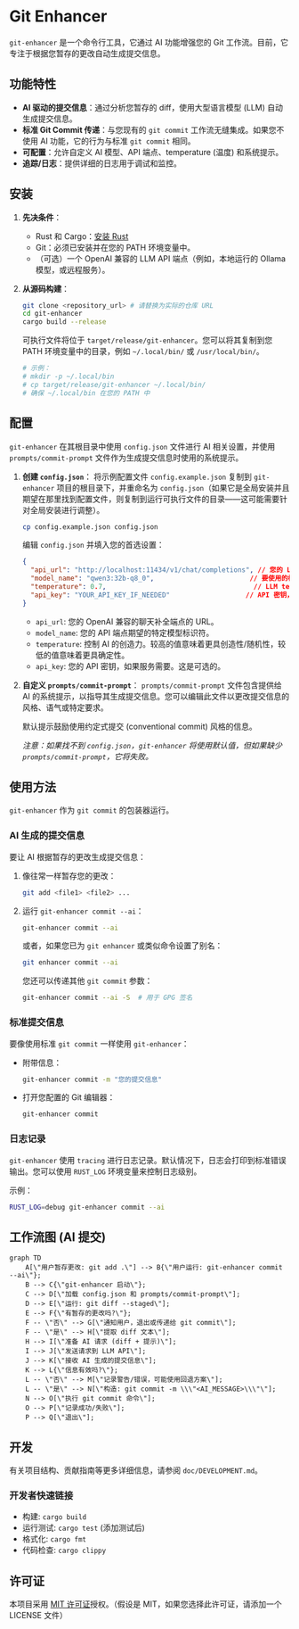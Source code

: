 # Git Enhancer

`git-enhancer` 是一个命令行工具，它通过 AI 功能增强您的 Git 工作流。目前，它专注于根据您暂存的更改自动生成提交信息。

## 功能特性

-   **AI 驱动的提交信息**：通过分析您暂存的 diff，使用大型语言模型 (LLM) 自动生成提交信息。
-   **标准 Git Commit 传递**：与您现有的 `git commit` 工作流无缝集成。如果您不使用 AI 功能，它的行为与标准 `git commit` 相同。
-   **可配置**：允许自定义 AI 模型、API 端点、temperature (温度) 和系统提示。
-   **追踪/日志**：提供详细的日志用于调试和监控。

## 安装

1.  **先决条件**：
    *   Rust 和 Cargo：[安装 Rust](https://www.rust-lang.org/tools/install)
    *   Git：必须已安装并在您的 PATH 环境变量中。
    *   （可选）一个 OpenAI 兼容的 LLM API 端点（例如，本地运行的 Ollama 模型，或远程服务）。

2.  **从源码构建**：
    ```bash
    git clone <repository_url> # 请替换为实际的仓库 URL
    cd git-enhancer
    cargo build --release
    ```
    可执行文件将位于 `target/release/git-enhancer`。您可以将其复制到您 PATH 环境变量中的目录，例如 `~/.local/bin/` 或 `/usr/local/bin/`。

    ```bash
    # 示例：
    # mkdir -p ~/.local/bin
    # cp target/release/git-enhancer ~/.local/bin/
    # 确保 ~/.local/bin 在您的 PATH 中
    ```

## 配置

`git-enhancer` 在其根目录中使用 `config.json` 文件进行 AI 相关设置，并使用 `prompts/commit-prompt` 文件作为生成提交信息时使用的系统提示。

1.  **创建 `config.json`**：
    将示例配置文件 `config.example.json` 复制到 `git-enhancer` 项目的根目录下，并重命名为 `config.json`（如果它是全局安装并且期望在那里找到配置文件，则复制到运行可执行文件的目录——这可能需要针对全局安装进行调整）。

    ```bash
    cp config.example.json config.json
    ```

    编辑 `config.json` 并填入您的首选设置：
    ```json
    {
      "api_url": "http://localhost:11434/v1/chat/completions", // 您的 LLM API 端点
      "model_name": "qwen3:32b-q8_0",                        // 要使用的模型
      "temperature": 0.7,                                     // LLM temperature (温度)
      "api_key": "YOUR_API_KEY_IF_NEEDED"                   // API 密钥，如果您的端点需要
    }
    ```
    *   `api_url`: 您的 OpenAI 兼容的聊天补全端点的 URL。
    *   `model_name`: 您的 API 端点期望的特定模型标识符。
    *   `temperature`: 控制 AI 的创造力。较高的值意味着更具创造性/随机性，较低的值意味着更具确定性。
    *   `api_key`: 您的 API 密钥，如果服务需要。这是可选的。

2.  **自定义 `prompts/commit-prompt`**：
    `prompts/commit-prompt` 文件包含提供给 AI 的系统提示，以指导其生成提交信息。您可以编辑此文件以更改提交信息的风格、语气或特定要求。

    默认提示鼓励使用约定式提交 (conventional commit) 风格的信息。

    *注意：如果找不到 `config.json`，`git-enhancer` 将使用默认值，但如果缺少 `prompts/commit-prompt`，它将失败。*

## 使用方法

`git-enhancer` 作为 `git commit` 的包装器运行。

### AI 生成的提交信息

要让 AI 根据暂存的更改生成提交信息：

1.  像往常一样暂存您的更改：
    ```bash
    git add <file1> <file2> ...
    ```
2.  运行 `git-enhancer commit --ai`：
    ```bash
    git-enhancer commit --ai
    ```
    或者，如果您已为 `git enhancer` 或类似命令设置了别名：
    ```bash
    git enhancer commit --ai
    ```

    您还可以传递其他 `git commit` 参数：
    ```bash
    git-enhancer commit --ai -S  # 用于 GPG 签名
    ```

### 标准提交信息

要像使用标准 `git commit` 一样使用 `git-enhancer`：

-   附带信息：
    ```bash
    git-enhancer commit -m "您的提交信息"
    ```
-   打开您配置的 Git 编辑器：
    ```bash
    git-enhancer commit
    ```

### 日志记录

`git-enhancer` 使用 `tracing` 进行日志记录。默认情况下，日志会打印到标准错误输出。您可以使用 `RUST_LOG` 环境变量来控制日志级别。

示例：
```bash
RUST_LOG=debug git-enhancer commit --ai
```

## 工作流图 (AI 提交)

```mermaid
graph TD
    A[\"用户暂存更改: git add .\"] --> B{\"用户运行: git-enhancer commit --ai\"};
    B --> C{\"git-enhancer 启动\"};
    C --> D[\"加载 config.json 和 prompts/commit-prompt\"];
    D --> E[\"运行: git diff --staged\"];
    E --> F{\"有暂存的更改吗?\"};
    F -- \"否\" --> G[\"通知用户，退出或传递给 git commit\"];
    F -- \"是\" --> H[\"提取 diff 文本\"];
    H --> I[\"准备 AI 请求 (diff + 提示)\"];
    I --> J[\"发送请求到 LLM API\"];
    J --> K[\"接收 AI 生成的提交信息\"];
    K --> L{\"信息有效吗?\"};
    L -- \"否\" --> M[\"记录警告/错误，可能使用回退方案\"];
    L -- \"是\" --> N[\"构造: git commit -m \\\"<AI_MESSAGE>\\\"\"];
    N --> O[\"执行 git commit 命令\"];
    O --> P[\"记录成功/失败\"];
    P --> Q[\"退出\"];
```

## 开发

有关项目结构、贡献指南等更多详细信息，请参阅 `doc/DEVELOPMENT.md`。

### 开发者快速链接
- 构建: `cargo build`
- 运行测试: `cargo test` (添加测试后)
- 格式化: `cargo fmt`
- 代码检查: `cargo clippy`

## 许可证

本项目采用 [MIT 许可证](LICENSE)授权。（假设是 MIT，如果您选择此许可证，请添加一个 LICENSE 文件）
